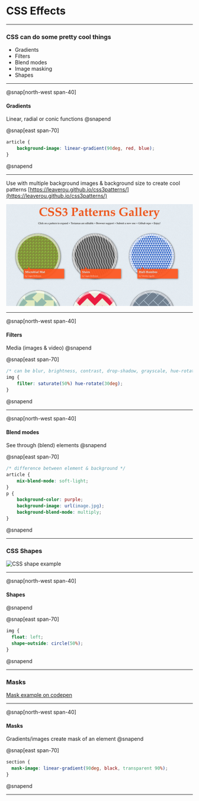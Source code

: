 # CSS Effects

---

### CSS can do some pretty cool things

- Gradients
- Filters
- Blend modes
- Image masking
- Shapes

---

@snap[north-west span-40]
#### Gradients

Linear, radial or conic functions
@snapend

@snap[east span-70]
```css
article {
	background-image: linear-gradient(90deg, red, blue);
}
```
@snapend

---

Use with multiple background images & background size to create cool patterns [https://leaverou.github.io/css3patterns/](https://leaverou.github.io/css3patterns/)

![Pattern Gallery](slides/CSS/18_effects/pattern.png)

---

@snap[north-west span-40]
#### Filters

Media (images & video)
@snapend

@snap[east span-70]
```css
/* can be blur, brightness, contrast, drop-shadow, grayscale, hue-rotate, invert, opacity, saturate, sepia */
img {
	filter: saturate(50%) hue-rotate(30deg);
}
```
@snapend

---

@snap[north-west span-40]
#### Blend modes

See through (blend) elements
@snapend

@snap[east span-70]
```css
/* difference between element & background */
article {
	mix-blend-mode: soft-light;
}
p {
	background-color: purple;
	background-image: url(image.jpg);
	background-blend-mode: multiply;
}
```
@snapend

---

### CSS Shapes

![CSS shape example](day08/02coolCSS/cssShape.png)

---

@snap[north-west span-40]
#### Shapes

@snapend

@snap[east span-70]
```css
img {
  float: left;
  shape-outside: circle(50%);
}
```
@snapend


---

### Masks

[Mask example on codepen](https://codepen.io/Rumyra/pen/xxGKzwp)

---

@snap[north-west span-40]
#### Masks

Gradients/images create mask of an element
@snapend

@snap[east span-70]
```css
section {
  mask-image: linear-gradient(90deg, black, transparent 90%);
}
```
@snapend

---
